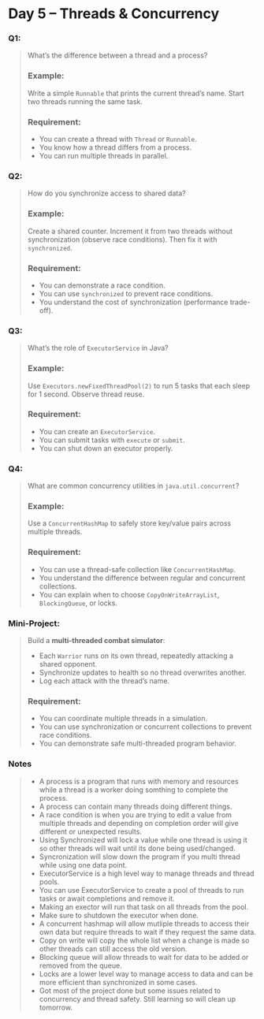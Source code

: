 # Day 5 – Threads & Concurrency

### Q1:
> What’s the difference between a thread and a process?
> ### Example:
> Write a simple `Runnable` that prints the current thread’s name. Start two threads running the same task.
> ### Requirement:
> - You can create a thread with `Thread` or `Runnable`.
> - You know how a thread differs from a process.
> - You can run multiple threads in parallel.

### Q2:
> How do you synchronize access to shared data?
> ### Example:
> Create a shared counter. Increment it from two threads without synchronization (observe race conditions). Then fix it with `synchronized`.
> ### Requirement:
> - You can demonstrate a race condition.
> - You can use `synchronized` to prevent race conditions.
> - You understand the cost of synchronization (performance trade-off).

### Q3:
> What’s the role of `ExecutorService` in Java?
> ### Example:
> Use `Executors.newFixedThreadPool(2)` to run 5 tasks that each sleep for 1 second. Observe thread reuse.
> ### Requirement:
> - You can create an `ExecutorService`.
> - You can submit tasks with `execute` or `submit`.
> - You can shut down an executor properly.

### Q4:
> What are common concurrency utilities in `java.util.concurrent`?
> ### Example:
> Use a `ConcurrentHashMap` to safely store key/value pairs across multiple threads.
> ### Requirement:
> - You can use a thread-safe collection like `ConcurrentHashMap`.
> - You understand the difference between regular and concurrent collections.
> - You can explain when to choose `CopyOnWriteArrayList`, `BlockingQueue`, or locks.

### Mini-Project:
> Build a **multi-threaded combat simulator**:
> - Each `Warrior` runs on its own thread, repeatedly attacking a shared opponent.
> - Synchronize updates to health so no thread overwrites another.
> - Log each attack with the thread’s name.
> ### Requirement:
> - You can coordinate multiple threads in a simulation.
> - You can use synchronization or concurrent collections to prevent race conditions.
> - You can demonstrate safe multi-threaded program behavior.

### Notes
> - A process is a program that runs with memory and resources while a thread is a worker doing somthing to complete the process.
> - A process can contain many threads doing different things.
> - A race condition is when you are trying to edit a value from multiple threads and depending on completion order will give different or unexpected results.
> - Using Synchronized will lock a value while one thread is using it so other threads will wait until its done being used/changed.
> - Syncronization will slow down the program if you multi thread while using one data point.
> - ExecutorService is a high level way to manage threads and thread pools.
> - You can use ExecutorService to create a pool of threads to run tasks or await completions and remove it.
> - Making an exector will run that task on all threads from the pool.
> - Make sure to shutdown the executor when done.
> - A concurrent hashmap will allow mutliple threads to access their own data but require threads to wait if they request the same data.
> - Copy on write will copy the whole list when a change is made so other threads can still access the old version.
> - Blocking queue will allow threads to wait for data to be added or removed from the queue.
> - Locks are a lower level way to manage access to data and can be more efficient than synchronized in some cases.
> - Got most of the project done but some issues related to concurrency and thread safety. Still learning so will clean up tomorrow.